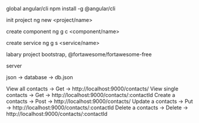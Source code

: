 global angular/cli
npm install -g @angular/cli

init project
ng new <project/name>

create component
ng g c <component/name>

create service
ng g s <service/name>

labary project
bootstrap, @fortawesome/fortawesome-free


server

json -> database -> db.json

View all contacts -> Get -> http://localhost:9000/contacts/
View single contacts -> Get -> http://localhost:9000/contacts/:contactId
Create a contacts -> Post -> http://localhost:9000/contacts/
Update a contacts -> Put -> http://localhost:9000/contacts/:contactId
Delete a contacts -> Delete -> http://localhost:9000/contacts/:contactId